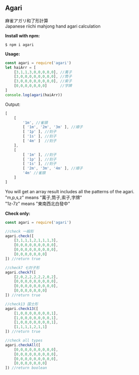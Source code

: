 ## Agari
麻雀アガリ和了形計算  
Japanese riichi mahjong hand agari calculation  

**Install with npm:**
```
$ npm i agari
```
**Usage:**
```js
const agari = require('agari')
let haiArr = [
    [3,1,1,3,0,0,0,0,0], //萬子
    [3,0,0,0,0,0,0,0,0], //筒子
    [3,0,0,0,0,0,0,0,0], //索子
    [0,0,0,0,0,0,0]      //字牌
]
console.log(agari(haiArr))
```
Output:
```js
[
    [
        '1m', //雀頭
        [ '1m', '2m', '3m' ], //順子
        [ '1p' ], //刻子
        [ '1s' ], //刻子
        [ '4m' ]  //刻子
    ],
    [
        [ '1m' ], //刻子
        [ '1p' ], //刻子
        [ '1s' ], //刻子
        [ '2m', '3m', '4m' ], //順子
        '4m' //雀頭
    ]
]
```
You will get an array result includes all the patterns of the agari.  
"m,p,s,z" means "萬子,筒子,索子,字牌"  
"1z-7z" means "東南西北白發中"

**Check only:**
```js
const agari = require('agari')

//check 一般形
agari.check([
    [3,1,1,1,2,1,1,1,3],
    [0,0,0,0,0,0,0,0,0],
    [0,0,0,0,0,0,0,0,0],
    [0,0,0,0,0,0,0]
]) //return true

//check7 七対子形
agari.check7([
    [2,0,2,2,2,2,2,0,2],
    [0,0,0,0,0,0,0,0,0],
    [0,0,0,0,0,0,0,0,0],
    [0,0,0,0,0,0,0]
]) //return true

//check13 国士形
agari.check13([
    [1,0,0,0,0,0,0,0,1],
    [1,0,0,0,0,0,0,0,1],
    [1,0,0,0,0,0,0,0,1],
    [1,1,1,1,2,1,1]
]) //return true

//check all types
agari.checkAll([
    [0,0,0,0,0,0,0,0,0],
    [0,0,0,0,0,0,0,0,0],
    [0,0,0,0,0,0,0,0,0],
    [0,0,0,0,0,0,0]
]) //return boolean
```
